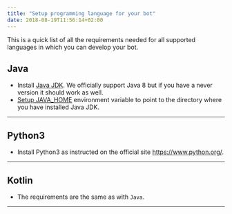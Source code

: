 ```yaml
---
title: "Setup programming language for your bot"
date: 2018-08-19T11:56:14+02:00
---
```


This is a quick list of all the requirements needed for all supported languages in which you can develop your bot.


## Java
* Install [Java JDK](https://www.oracle.com/technetwork/java/javase/downloads/jdk8-downloads-2133151.html). 
We officially support Java 8 but if you have a never version it should work as well.
* [Setup JAVA_HOME](https://www.baeldung.com/java-home-on-windows-7-8-10-mac-os-x-linux) environment variable to point to the directory where you have installed Java JDK.

---

## Python3 
* Install Python3 as instructed on the official site https://www.python.org/.

---

## Kotlin
* The requirements are the same as with `Java`.

---